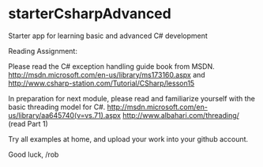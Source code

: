 starterCsharpAdvanced
=====================

Starter app for learning basic and advanced C# development

Reading Assignment:

Please read the C# exception handling guide book from MSDN.
http://msdn.microsoft.com/en-us/library/ms173160.aspx
and
http://www.csharp-station.com/Tutorial/CSharp/lesson15

In preparation for next module, please read and familiarize yourself with the basic threading model for C#.
http://msdn.microsoft.com/en-us/library/aa645740(v=vs.71).aspx
http://www.albahari.com/threading/ (read Part 1)

Try all examples at home, and upload your work into your github account.

Good luck,
/rob